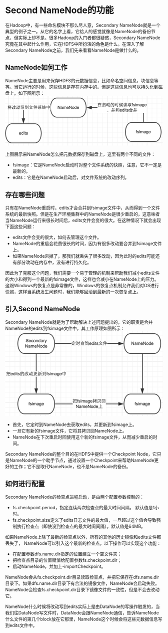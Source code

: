 # Second NameNode的功能
在Hadoop中，有一些命名模块不那么尽人意，Secondary NameNode就是一个典型的例子之一。从它的名字上看，它给人的感觉就像是NameNode的备份节点，但实际上却不是。很多Hadoop的入门者都很疑惑，Secondary NameNode究竟在其中起什么作用，它在HDFS中所扮演的角色是什么。在深入了解Secondary NameNode之前，我们先来看看NameNode是做什么的。

## NameNode如何工作
NameNode主要是用来保存HDFS的元数据信息，比如命名空间信息，块信息等等。当它运行的时候，这些信息是存在内存中的。但是这些信息也可以持久化到磁盘上。如下图所示：
![](namenode01.png)

上图展示来NameNode怎么把元数据保存到磁盘上，这里有两个不同的文件：
* fsimage：它是NameNode启动时对整个文件系统的快照，注意，它不一定是最新的。
* edits：它是在NameNode启动后，对文件系统的改动序列。

## 存在哪些问题
只有在NameNode重启时，edits才会合并到fsimage文件中，从而得到一个文件系统的最新快照。但是在生产环境集群中的NameNode是很少重启的，这意味者当NameNode运行来很长时间后，edits文件会变的很大。在这种情况下就会出现下面这些问题：
* edits文件会变的很大，如何去管理这个文件。
* NameNode的重启会花费很长的时间，因为有很多改动要合并到fsimage文件上。
* 如果NameNode宕掉了，那我们就丢失了很多改动，因为此时的edits可能还有部分改动在内存中，没有进行持久化。

因此为了克服这个问题，我们需要一个易于管理的机制来帮助我们减小edits文件的大小和得到一个最新的fsimage文件，这样也会减小在NameNode上的压力。这跟Windows的恢复点是非常像的，Windows的恢复点机制允许我们对OS进行快照，这样当系统发生问题时，我们能够回滚到最新的一次恢复点上。

## 引入Second NameNode
Secondary NameNode就是为了帮助解决上述问题提出的，它的职责是合并NameNode的edits到fsimage文件中，其工作原理如图所示：
![](second-namenode01.png)

* 首先，它定时到NameNode去获取edits，并更新到fsimage上。
* 一旦它有新的fsimage文件，它将其拷贝回NameNode上。
* NameNode在下次重启时回使用这个新的fsimage文件，从而减少重启的时间。

Secondary NameNode的整个目的在HDFS中提供一个Checkpoint Node，它只是NameNode的一个助手节点，通过设置一个Checkpoint来帮助NameNode更好的工作；它不是取代NameNode，也不是NameNode的备份。

## 如何进行配置
Secondary NameNode的检查点进程启动，是由两个配置参数控制的：
* fs.checkpoint.period，指定连续两次检查点的最大时间间隔， 默认值是1小时。
* fs.checkpoint.size定义了edits日志文件的最大值，一旦超过这个值会导致强制执行检查点（即使没到检查点的最大时间间隔）。默认值是64MB。

如果NameNode上除了最新的检查点以外，所有的其他的历史镜像和edits文件都丢失了， NameNode可以引入这个最新的检查点。以下操作可以实现这个功能：
* 在配置参数dfs.name.dir指定的位置建立一个空文件夹；
* 把检查点目录的位置赋值给配置参数fs.checkpoint.dir；
* 启动NameNode，并加上-importCheckpoint。

NameNode会从fs.checkpoint.dir目录读取检查点，并把它保存在dfs.name.dir目录下。如果dfs.name.dir目录下有合法的镜像文件，NameNode会启动失败。 NameNode会检查fs.checkpoint.dir目录下镜像文件的一致性，但是不会去改动它。

NameNode什么时候将改动写到edits实际上是由DataNode的写操作触发的，当我们往DataNode写文件时，DataNode会跟NameNode通信，告诉NameNode什么文件的第几个block放在它那里，NameNode这个时候会将这些元数据信息写到edits文件中。
